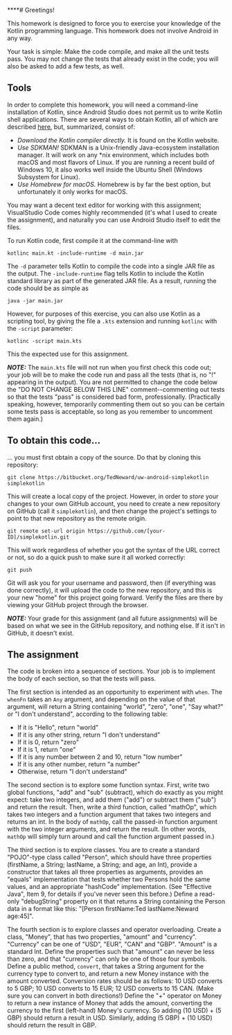 ****# Greetings!

This homework is designed to force you to exercise your knowledge of the Kotlin programming language. This homework does not involve Android in any way.

Your task is simple: Make the code compile, and make all the unit tests pass. You may not change the tests that already exist in the code; you will also be asked to add a few tests, as well.

## Tools
In order to complete this homework, you will need a command-line installation of Kotlin, since Android Studio does not permit us to write Kotlin shell applications. There are several ways to obtain Kotlin, all of which are described [here](https://kotlinlang.org/docs/tutorials/command-line.html), but, summarized, consist of:

* *Download the Kotlin compiler directly.* It is found on the Kotlin website.
* *Use SDKMAN!* SDKMAN is a Unix-friendly Java-ecosystem installation manager. It will work on any *nix environment, which includes both macOS and most flavors of Linux. If you are running a recent build of Windows 10, it also works well inside the Ubuntu Shell (Windows Subsystem for Linux).
* *Use Homebrew for macOS.* Homebrew is by far the best option, but unfortunately it only works for macOS.

You may want a decent text editor for working with this assignment; VisualStudio Code comes highly recommended (it's what I used to create the assignment), and naturally you can use Android Studio itself to edit the files.

To run Kotlin code, first compile it at the command-line with

    kotlinc main.kt -include-runtime -d main.jar

The `-d` parameter tells Kotlin to compile the code into a single JAR file as the output. The `-include-runtime` flag tells Kotlin to include the Kotlin standard library as part of the generated JAR file. As a result, running the code should be as simple as

    java -jar main.jar

However, for purposes of this exercise, you can also use Kotlin as a scripting tool, by giving the file a `.kts` extension and running `kotlinc` with the `-script` parameter:

    kotlinc -script main.kts

This the expected use for this assignment.

***NOTE:*** The `main.kts` file will not run when you first check this code out; your job will be to make the code run and pass all the tests (that is, no "!" appearing in the output). You are not permitted to change the code below the "DO NOT CHANGE BELOW THIS LINE" comment--commenting out tests so that the tests "pass" is considered bad form, professionally. (Practically speaking, however, temporarily commenting them out so you can be certain some tests pass is acceptable, so long as you remember to uncomment them again.)

## To obtain this code...
... you must first obtain a copy of the source. Do that by cloning this repository:

    git clone https://bitbucket.org/TedNeward/uw-android-simplekotlin simplekotlin

This will create a local copy of the project. However, in order to *store* your changes to your own GitHub account, you need to create a new repository on GitHub (call it `simplekotlin`), and then change the project's settings to point to that new repository as the remote origin.

    git remote set-url origin https://github.com/[your-ID]/simplekotlin.git

This will work regardless of whether you got the syntax of the URL correct or not, so do a quick push to make sure it all worked correctly:

    git push

Git will ask you for your username and password, then (if everything was done correctly), it will upload the code to the new repository, and this is your new "home" for this project going forward. Verify the files are there by viewing your GitHub project through the browser.

***NOTE:*** Your grade for this assignment (and all future assignments) will be based on what we see in the GitHub repository, and nothing else. If it isn't in GitHub, it doesn't exist.

## The assignment
The code is broken into a sequence of sections. Your job is to implement the body of each section, so that the tests will pass.

The first section is intended as an opportunity to experiment with `when`. The `whenFn` takes an `Any` argument, and depending on the value of that argument, will return a String containing "world", "zero", "one", "Say what?" or "I don't understand", according to the following table:

* If it is "Hello", return "world"
* If it is any other string, return "I don't understand"
* If it is 0, return "zero"
* If it is 1, return "one"
* If it is any number between 2 and 10, return "low number"
* If it is any other number, return "a number"
* Otherwise, return "I don't understand"

The second section is to explore some function syntax. First, write two global functions, "add" and "sub" (subtract), which do exactly as you might expect: take two integers, and add them ("add") or subtract them ("sub") and return the result. Then, write a third function, called "mathOp", which takes two integers and a function argument that takes two integers and returns an int. In the body of `mathOp`, call the passed-in function argument with the two integer arguments, and return the result. (In other words, `mathOp` will simply turn around and call the function argument passed in.)

The third section is to explore classes. You are to create a standard "POJO"-type class called "Person", which should have three properties (firstName, a String; lastName, a String; and age, an Int), provide a constructor that takes all three properties as arguments, provides an "equals" implementation that tests whether two Persons hold the same values, and an appropriate "hashCode" implementation. (See "Effective Java", Item 9, for details if you've never seen this before.) Define a read-only "debugString" property on it that returns a String containing the Person data in a format like this: "[Person firstName:Ted lastName:Neward age:45]".

The fourth section is to explore classes and operator overloading. Create a class, "Money", that has two properties, "amount" and "currency". "Currency" can be one of "USD", "EUR", "CAN" and "GBP". "Amount" is a standard Int. Define the properties such that "amount" can never be less than zero, and that "currency" can only be one of those four symbols. Define a public method, `convert`, that takes a String argument for the currency type to convert to, and return a new Money instance with the amount converted. Conversion rates should be as follows: 10 USD converts to 5 GBP; 10 USD converts to 15 EUR; 12 USD converts to 15 CAN. (Make sure you can convert in both directions!) Define the "+" operator on Money to return a new instance of Money that adds the amount, converting the currency to the first (left-hand) Money's currency. So adding (10 USD) + (5 GBP) should return a result in USD. Similarly, adding (5 GBP) + (10 USD) should return the result in GBP.



